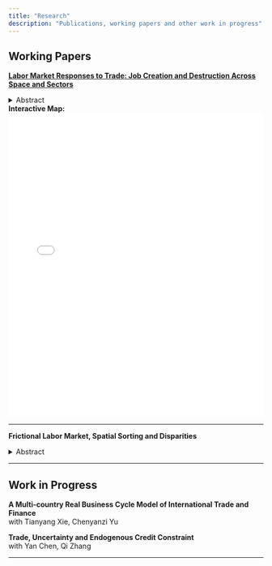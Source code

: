 ```yaml
---
title: "Research"
description: "Publications, working papers and other work in progress"
---
```

## Working Papers

[**Labor Market Responses to Trade: Job Creation and Destruction Across Space and Sectors**](jmp.pdf) <br>

  <details>
    <summary> Abstract </summary>
    In an era dominated by globalization and international trade, the impact of trade shocks on employment has become a pressing concern for policymakers and the public. This paper examines the impact of the China trade shock on U.S. local labor markets, focusing on unemployment and its key drivers: job finding and job separation rates. Using a shift-share design, I find that regions exposed to the shock experience significant and persistent unemployment increases due to lower job finding and higher job separation rates. To explain these results, I develop a dynamic multi-sector, multi-region labor matching model with endogenous job creation and destruction. The calibrated model confirms that trade shocks raise unemployment, decrease employment, and increase welfare inequality across most U.S. states. The China trade shock raises the U.S. unemployment rate by 0.18% and accounts for 87% of the decline in the manufacturing employment share of working-age population from 2000 to 2007, while boosting overall productivity by 0.16% and improving welfare by 0.04%. The model shows that the Hosios condition alone cannot achieve constrained efficiency due to migration frictions and nontradable goods. A redistributive corporate tax policy subsidizing manufacturing could improve welfare, reduce unemployment, and restore pre-shock manufacturing employment levels.
    
  </details>
  <b> Interactive Map: </b>
  <iframe src="/maps/interactive_map.html" width="100%" height="600" style="border:none;"></iframe>

---

**Frictional Labor Market, Spatial Sorting and Disparities** <br>

  <details>
    <summary> Abstract </summary>
    This paper explores how frictional labor markets contribute to spatial labor sorting and, consequently, to disparities in productivity, wages, and unemployment across regions. The model incorporates frictional labor matching with two worker types, two locations, and free labor mobility. It predicts that the skilled workers tend to sort into areas with higher productivity, higher wages, and lower unemployment rates. Empirical evidence aligns with these theoretical predictions, suggesting that frictional labor markets play a crucial role in shaping spatial economic disparities.
    
  </details>
  
---

## Work in Progress

**A Multi-country Real Business Cycle Model of International Trade and Finance** <br>
with Tianyang Xie, Chenyanzi Yu

**Trade, Uncertainty and Endogenous Credit Constraint** <br>
with Yan Chen, Qi Zhang

---
